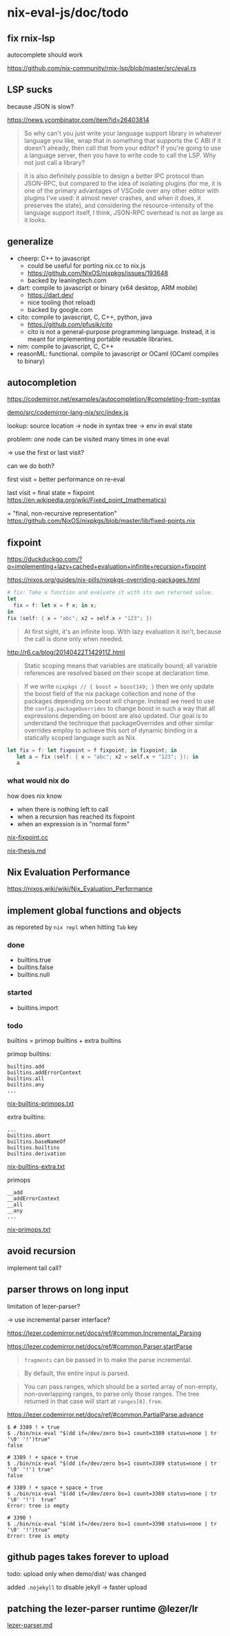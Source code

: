 # nix-eval-js/doc/todo

## fix rnix-lsp

autocomplete should work

https://github.com/nix-community/rnix-lsp/blob/master/src/eval.rs

## LSP sucks

because JSON is slow?

https://news.ycombinator.com/item?id=26403814

> So why can't you just write your language support library in whatever language you like, wrap that in something that supports the C ABI if it doesn't already, then call that from your editor? If you're going to use a language server, then you have to write code to call the LSP. Why not just call a library?

> It is also definitely possible to design a better IPC protocol than JSON-RPC, but compared to the idea of isolating plugins (for me, it is one of the primary advantages of VSCode over any other editor with plugins I've used: it almost never crashes, and when it does, it preserves the state), and considering the resource-intensity of the language support itself, I think, JSON-RPC overhead is not as large as it looks.

## generalize

* cheerp: C++ to javascript
  * could be useful for porting nix.cc to nix.js
  * https://github.com/NixOS/nixpkgs/issues/193648
  * backed by leaningtech.com
* dart: compile to javascript or binary (x64 desktop, ARM mobile)
  * https://dart.dev/
  * nice tooling (hot reload)
  * backed by google.com
* cito: compile to javascript, C, C++, python, java
  * https://github.com/pfusik/cito
  * cito is not a general-purpose programming language. Instead, it is meant for implementing portable reusable libraries.
* nim: compile to javascript, C, C++
* reasonML: functional. compile to javascript or OCaml (OCaml compiles to binary)

## autocompletion

https://codemirror.net/examples/autocompletion/#completing-from-syntax

[demo/src/codemirror-lang-nix/src/index.js](../demo/src/codemirror-lang-nix/src/index.js)

lookup: source location &rarr; node in syntax tree &rarr; env in eval state

problem: one node can be visited many times in one eval

&rarr; use the first or last visit?

can we do both?

first visit = better performance on re-eval

last visit = final state = fixpoint https://en.wikipedia.org/wiki/Fixed_point_(mathematics)

= "final, non-recursive representation" https://github.com/NixOS/nixpkgs/blob/master/lib/fixed-points.nix

## fixpoint

https://duckduckgo.com/?q=implementing+lazy+cached+evaluation+infinite+recursion+fixpoint

https://nixos.org/guides/nix-pills/nixpkgs-overriding-packages.html

```nix
# fix: Take a function and evaluate it with its own returned value.
let
  fix = f: let x = f x; in x;
in
fix (self: { x = "abc"; x2 = self.x + "123"; })
```

> At first sight, it's an infinite loop. With lazy evaluation it isn't, because the call is done only when needed.

http://r6.ca/blog/20140422T142911Z.html

> Static scoping means that variables are statically bound; all variable references are resolved based on their scope at declaration time.

> If we write `nixpkgs // { boost = boost149; }` then we only update the boost field of the nix package collection and none of the packages depending on boost will change. Instead we need to use the `config.packageOverrides` to change boost in such a way that all expressions depending on boost are also updated. Our goal is to understand the technique that packageOverrides and other similar overrides employ to achieve this sort of dynamic binding in a statically scoped language such as Nix.

```nix
let fix = f: let fixpoint = f fixpoint; in fixpoint; in
   let a = fix (self: { x = "abc"; x2 = self.x + "123"; }); in
   a
```

### what would nix do

how does nix know

* when there is nothing left to call
* when a recursion has reached its fixpoint
* when an expression is in "normal form"

[nix-fixpoint.cc](nix-fixpoint.cc)

[nix-thesis.md](nix-thesis.md)

## Nix Evaluation Performance

https://nixos.wiki/wiki/Nix_Evaluation_Performance

## implement global functions and objects

as reporeted by `nix repl` when hitting `Tab` key

### done

* builtins.true
* builtins.false
* builtins.null

### started

* builtins.import

### todo

builtins = primop builtins + extra builtins

primop builtins:

```
builtins.add
builtins.addErrorContext
builtins.all
builtins.any
...
```

[nix-builtins-primops.txt](nix-builtins-primops.txt)

extra builtins:

```
...
builtins.abort
builtins.baseNameOf
builtins.builtins
builtins.derivation
```

[nix-builtins-extra.txt](nix-builtins-extra.txt)

primops

```
__add
__addErrorContext
__all
__any
...
```

[nix-primops.txt](nix-primops.txt)

## avoid recursion

implement tail call?

## parser throws on long input

limitation of lezer-parser?

&rarr; use incremental parser interface?

https://lezer.codemirror.net/docs/ref/#common.Incremental_Parsing

https://lezer.codemirror.net/docs/ref/#common.Parser.startParse

> `fragments` can be passed in to make the parse incremental.

> By default, the entire input is parsed.

> You can pass ranges, which should be a sorted array of non-empty, non-overlapping ranges, to parse only those ranges. The tree returned in that case will start at `ranges[0].from`.

https://lezer.codemirror.net/docs/ref/#common.PartialParse.advance



```
$ # 3389 ! + true
$ ./bin/nix-eval "$(dd if=/dev/zero bs=1 count=3389 status=none | tr '\0' '!')true"
false

# 3389 ! + space + true
$ ./bin/nix-eval "$(dd if=/dev/zero bs=1 count=3389 status=none | tr '\0' '!') true"
false

# 3389 ! + space + space + true
$ ./bin/nix-eval "$(dd if=/dev/zero bs=1 count=3389 status=none | tr '\0' '!')  true"
Error: tree is empty

# 3390 !
$ ./bin/nix-eval "$(dd if=/dev/zero bs=1 count=3390 status=none | tr '\0' '!')true"
Error: tree is empty
```

## github pages takes forever to upload

todo: upload only when demo/dist/ was changed

added `.nojekyll` to disable jekyll &rarr; faster upload

## patching the lezer-parser runtime @lezer/lr

[lezer-parser.md](lezer-parser.md)
